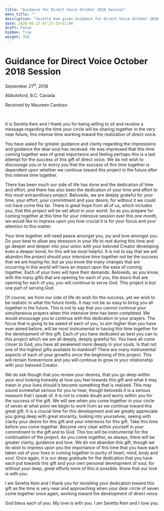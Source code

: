 ```yaml
---
title: "Guidance for Direct Voice October 2018 Session"
menu_title: ""
description: "Seretta Kem gives Guidance for Direct Voice October 2018 Session"
date: 2020-05-27 07:27:15+11:00
draft: False
hidden: True
weight: 358
---
```

# Guidance for Direct Voice October 2018 Session

September 21<sup>st</sup>, 2018

Abbotsford, B.C. Canada

Received by Maureen Cardoso

 

It is Seretta Kem and I thank you for being willing to sit and receive a message regarding the time your circle will be sharing together in the very near future, this intense time working toward the realization of direct voice.  

You have asked for greater guidance and clarity regarding the impressions and guidance the dear soul has received.  He was impressed that this time coming together was of great importance and feeling perhaps this is a last attempt for the success of this gift of direct voice.  We do not wish to discourage you or to worry you that the success of this time together is dependent upon whether we continue toward this project in the future after this intense time together.  

There has been much our side of life has done and the dedication of time and effort, and there has also been the dedication of your time and effort to this most extraordinary project.  Beloveds, we are deeply grateful for your time, your effort, your commitment and your desire, for without it we could not have come this far. There is great hope from all of us, which includes you, that this project will be set afoot in your world. So as you prepare for coming together at this time for your intensive session over this one month, we would like to impress upon you how crucial it is for your focus and your attention to this matter.  

Your time together will need peace amongst you, joy and love amongst you.  Do your best to allow any stressors in your life to rest during this time and go deeper and deeper into your union with your beloved Creator developing even a deeper bond, for this will be most helpful. It is not to say that we will abandon the project should your intensive time together not be the success that we are hoping for, but as you know the many changes that are occurring in this world will have an impact upon the ease of coming together. Each of your lives will have their demands. Beloveds, as you know, with the many gifts that are opening for each of you, the doors that are opening for each of you, you will continue to serve God. This project is but one part of serving God. 

Of course, we from our side of life do wish for the success, yet we wish to be realistic in what the future holds. It may not be so easy to bring you all together in the future. This is not to say that you cannot continue your simultaneous prayers when this intensive time has been completed. We would encourage you to continue with this dedication in your prayers. The focus that is going to be asked of each of you, to aim higher than you have ever aimed before, will be most instrumental in having this time together for the development of this gift. Each of you have dedicated as best you can to this project which we are all deeply, deeply grateful for. You have all come closer to God, you have all awakened more deeply in your souls. Is that not one of the highest gifts available to mankind? There are many instrumental aspects of each of your growths since the beginning of this project. This will remain forevermore and you will continue to grow in your relationship with your beloved Creator.  

We do ask though that you review your desires, that you go deep within your soul looking honestly at how you feel towards this gift and what it may mean in your lives should it become something that is realized. This may sound somewhat serious for you to hear, though beloveds it is a serious measure that I speak of. It is not to create doubt and worry within you for the success of the gift. We will see when you come together in your circle of seven at what point we begin to work from as we continue toward this great gift. It is a crucial time for this development and we greatly appreciate you going deep with great sincerity, looking into yourselves, seeing with clarity your desire for this gift and your intentions for this gift. Take this time before you come together. Become very clear within yourself in your commitment to the gift and to God. This too will be instrumental for the continuation of the project. As you come together, as always, there will be greater clarity, guidance and love. We do not abandon this gift, though we do wish to impress upon you the importance of this time that you have each taken out of your lives in coming together in purity of heart, mind, body and soul. Once again, it is our deep gratitude for the dedication that you have each put towards this gift and your own personal development of soul, for without your deep, great efforts none of this is possible. Know that our love is with you.  

I am Seretta Kem and I thank you for revisiting your dedication toward this gift as the time is very near and approaching when your dear circle of seven come together once again, working toward the development of direct voice.

God bless each of you. My love is with you. I am Seretta Kem and I love you.